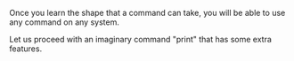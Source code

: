 Once you learn the shape that a command can take, you will be able to use
any command on any system.

Let us proceed with an imaginary command "print" that has some extra
features.